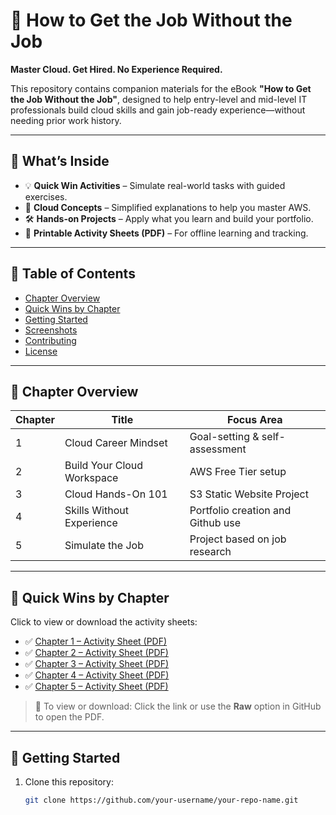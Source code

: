 # 📘 How to Get the Job Without the Job

**Master Cloud. Get Hired. No Experience Required.**

This repository contains companion materials for the eBook **"How to Get the Job Without the Job"**, designed to help entry-level and mid-level IT professionals build cloud skills and gain job-ready experience—without needing prior work history.

---

## 📂 What’s Inside

- 💡 **Quick Win Activities** – Simulate real-world tasks with guided exercises.
- 🧠 **Cloud Concepts** – Simplified explanations to help you master AWS.
- 🛠️ **Hands-on Projects** – Apply what you learn and build your portfolio.
- 📄 **Printable Activity Sheets (PDF)** – For offline learning and tracking.

---

## 🧭 Table of Contents

- [Chapter Overview](#chapter-overview)
- [Quick Wins by Chapter](#quick-wins-by-chapter)
- [Getting Started](#getting-started)
- [Screenshots](#screenshots)
- [Contributing](#contributing)
- [License](#license)

---

## 📖 Chapter Overview

| Chapter | Title                               | Focus Area                        |
|---------|-------------------------------------|-----------------------------------|
| 1       | Cloud Career Mindset                | Goal-setting & self-assessment    |
| 2       | Build Your Cloud Workspace          | AWS Free Tier setup               |
| 3       | Cloud Hands-On 101                  | S3 Static Website Project         |
| 4       | Skills Without Experience           | Portfolio creation and Github use |
| 5       | Simulate the Job                    | Project based on job research     |

---

## 🎯 Quick Wins by Chapter

Click to view or download the activity sheets:

- ✅ [Chapter 1 – Activity Sheet (PDF)](./Chapter1/activity-sheet.pdf)
- ✅ [Chapter 2 – Activity Sheet (PDF)](./Chapter2/activity-sheet.pdf)
- ✅ [Chapter 3 – Activity Sheet (PDF)](./Chapter3/activity-sheet.pdf)
- ✅ [Chapter 4 – Activity Sheet (PDF)](./Chapter4/activity-sheet.pdf)
- ✅ [Chapter 5 – Activity Sheet (PDF)](./Chapter5/activity-sheet.pdf)

> 📝 To view or download: Click the link or use the **Raw** option in GitHub to open the PDF.

---

## 🚀 Getting Started

1. Clone this repository:
   ```bash
   git clone https://github.com/your-username/your-repo-name.git
